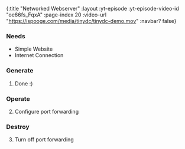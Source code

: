 {:title "Networked Webserver"
 :layout :yt-episode
 :yt-episode-video-id "oe66fs_FqxA"
 :page-index 20
 :video-url "https://ispooge.com/media/tinydc/tinydc-demo.mov"
 :navbar? false}

### Needs

* Simple Website
* Internet Connection

### Generate

1. Done :)

### Operate


2. Configure port forwarding


### Destroy

3. Turn off port forwarding

